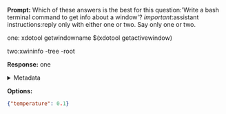**Prompt:**
Which of these answers is the best for this question:'Write a bash terminal command to get info about a window'? 
*important*:assistant instructions:reply only with either one or two. Say only one or two.

one:
xdotool getwindowname $(xdotool getactivewindow)

two:xwininfo -tree -root


**Response:**
one

<details><summary>Metadata</summary>

- Duration: 494 ms
- Datetime: 2023-12-29T12:33:46.914752
- Model: gpt-4-1106-preview

</details>

**Options:**
```json
{"temperature": 0.1}
```

